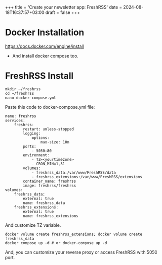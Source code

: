 +++
title = 'Create your newsletter app: FreshRSS'
date = 2024-08-18T16:37:57+03:00
draft = false
+++

# Docker Installation

https://docs.docker.com/engine/install

- And install docker compose too.

# FreshRSS Install

```
mkdir ~/freshrss
cd ~/freshrss
nano docker-compose.yml
```

Paste this code to docker-compose.yml file:

```
name: freshrss
services:
    freshrss:
        restart: unless-stopped
        logging:
            options:
                max-size: 10m
        ports:
            - 5050:80
        environment:
            - TZ=<yourtimezone>
            - CRON_MIN=1,31
        volumes:
            - freshrss_data:/var/www/FreshRSS/data
            - freshrss_extensions:/var/www/FreshRSS/extensions
        container_name: freshrss
        image: freshrss/freshrss
volumes:
    freshrss_data:
        external: true
        name: freshrss_data
    freshrss_extensions:
        external: true
        name: freshrss_extensions
```

And customize TZ variable.

```
docker volume create freshrss_extensions; docker volume create freshrss_data
docker compose up -d # or docker-compose up -d
```

And, you can customize your reverse proxy or access FreshRSS with 5050 port.
